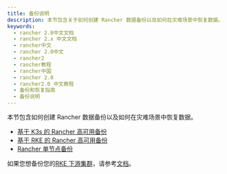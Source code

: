 ```yaml
---
title: 备份说明
description: 本节包含关于如何创建 Rancher 数据备份以及如何在灾难场景中恢复数据。
keywords:
  - rancher 2.0中文文档
  - rancher 2.x 中文文档
  - rancher中文
  - rancher 2.0中文
  - rancher2
  - rancher教程
  - rancher中国
  - rancher 2.0
  - rancher2.0 中文教程
  - 备份和恢复指南
  - 备份说明
---
```


本节包含如何创建 Rancher 数据备份以及如何在灾难场景中恢复数据。

- [基于 K3s 的 Rancher 高可用备份](/docs/rancher2/backups/2.0-2.4/backups/k3s-backups/_index)
- [基于 RKE 的 Rancher 高可用备份](/docs/rancher2/backups/2.0-2.4/ha-backups/_index)
- [Rancher 单节点备份](/docs/rancher2/backups/2.0-2.4/single-node-backups/_index)

如果您想备份您的[RKE 下游集群](/docs/rancher2/cluster-provisioning/rke-clusters/_index)，请参考[文档](/docs/rancher2/cluster-admin/backing-up-etcd/_index)。
